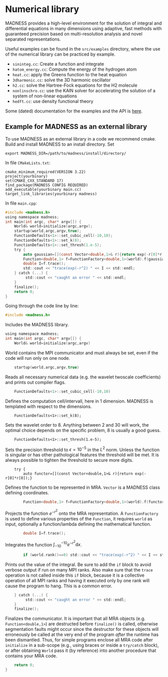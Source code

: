 # Numerical library

MADNESS provides a high-level environment for the solution of integral and differential equations 
in many dimensions using adaptive, fast methods with guaranteed precision based on multi-resolution 
analysis and novel separated representations. 

Useful examples can be found in the `src/examples` directory, where the use of the numerical library can be 
practiced by example.
 * `sininteg.cc`: Create a function and integrate
 * `hatom_energy.cc`: Compute the energy of the hydrogen atom 
 * `heat.cc`: apply the Greens function to the heat equation
 * `3dharmonic.cc`: solve the 3D harmonic oscillator
 * `h2.cc`: solve the Hartree-Fock equations for the H2 molecule
 * `nonlinschro.cc`: use the KAIN solver for accelerating the solution of a system of non-linear equations
 * `hedft.cc`: use density functional theory 
 
Some (dated) documentation for the examples and the API is [here](https://m-a-d-n-e-s-s.github.io/madness/api-doc/modules.html).


## Example for MADNESS as an external library
To use MADNESS as an external library in a code we recommend cmake. Build and install MADNESS to 
an install directory. Set

`export MADNESS_DIR=/path/to/madness/install/directory/`

In file `CMakeLists.txt`:

````
cmake_minimum_required(VERSION 3.22)
project(yourbinary)
set(CMAKE_CXX_STANDARD 17)
find_package(MADNESS CONFIG REQUIRED)
add_executable(yourbinary main.cc)
target_link_libraries(yourbinary madness)
````

In file `main.cpp`:
````c
#include <madness.h>
using namespace madness;
int main(int argc, char* argv[]) {
    World& world=initialize(argc,argv);
    startup(world,argc,argv,true);
    FunctionDefaults<1>::set_cubic_cell(-10,10);
    FunctionDefaults<1>::set_k(8);
    FunctionDefaults<1>::set_thresh(1.e-5);
    try {
        auto gaussian=[](const Vector<double,1>& r){return exp(-r[0]*r[0]);};
        Function<double,1> f=FunctionFactory<double,1>(world).f(gaussian);
        double I=f.trace();
        std::cout << "trace(exp(-r^2) " << I << std::endl;
    } catch (...) {
         std::cout << "caught an error " << std::endl;
    } 
    finalize();
    return 0;
}
````

Going through the code line by line:

````c
#include <madness.h>
````

Includes the MADNESS library.

````c
using namespace madness;
int main(int argc, char* argv[]) {
    World& world=initialize(argc,argv)
````
 
World contains the MPI communicator and must always be set, even if the code will run only 
on one node.

````c
    startup(world,argc,argv,true)
````

Reads all necessary numerical data (e.g. the wavelet twoscale coefficients) and prints out
compiler flags.

````c
    FunctionDefaults<1>::set_cubic_cell(-10,10)
````

Defines the computation cell/intervall, here in 1 dimension. MADNESS is templated with respect
to the dimensions.

````
    FunctionDefaults<1>::set_k(8);
````

Sets the wavelet order to 8. Anything between 2 and 30 will work, the optimal choice depends 
on the specific problem, 8 is usually a good guess.

````
    FunctionDefaults<1>::set_thresh(1.e-5);
````

Sets the precision threshold to $\epsilon=10^{-5}$ in the $L^2$ norm.
Unless the function is singular or has other pathological features the threshold will be met. It is always 
possible to tighten the threshold to secure more digits.

````
    try {
        auto functor=[](const Vector<double,1>& r){return exp(-r[0]*r[0]);}
````

Defines the function to be represented in MRA. `Vector` is a MADNESS class defining coordinates.

````c
        Function<double,1> f=FunctionFactory<double,1>(world).f(functor);
````

Projects the function $e^{-r^2}$ onto the MRA representation. A `FunctionFactory` is used to 
define various properties of the `Function`, it requires `world` as input, optionally a function/lambda
defining the mathematical function. 

````c
        double I=f.trace();
````

Integrates the function $\int_{-10}^{-10} e^{-r^2}\mathrm dx$.

````c
        if (world.rank()==0) std::cout << "trace(exp(-r^2) " << I << std::endl;
````
 
Prints out the value of the integral. Be sure to add the `if` block to avoid verbose output if 
run on many MPI ranks. Also make sure that the `trace` operation is not called inside this
`if` block, because it is a collective operation of all MPI ranks and having it executed only
by one rank will cause the program to hang. This is a common error.

````c
    } catch (...) {
         std::cout << "caught an error " << std::endl;
    } 
    finalize();
````
 
Finalizes the communicator.
It is important that all MRA objects (e.g. `Function<double,1>`) are destructed before
`finalize()` is called, otherwise segmentation faults might occur since the destructor for these objects will erroneously be called at the very end of the program *after* the runtime has been dismantled.
Thus, for simple programs enclose all MRA code after `initialize` in a sub-scope (e.g., using braces or inside a `try/catch` block), or after obtaining `World` pass it (by reference) into another procedure
that contains your MRA code.

````c
    return 0;
}
````

